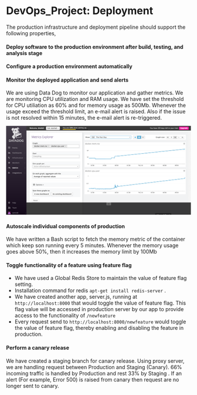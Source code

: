 # DevOps_Project: Deployment

The production infrastructure and deployment pipeline should support the following properties,

#### Deploy software to the production environment after build, testing, and analysis stage

#### Configure a production environment automatically

#### Monitor the deployed application and send alerts
We are using Data Dog to monitor our application and gather metrics. We are monitoring CPU utilization and RAM usage. We have set the threshold for CPU utiliation as 60% and for memory usage as 500Mb. Whenever the usage exceed the threshold limit, an e-mail alert is raised. Also if the issue is not resolved within 15 minutes, the e-mail alert is re-triggered.

![img](/img/metrics.png)
#### Autoscale individual components of production
We have written a Bash script to fetch the memory metric of the container which keep son running every 5 minutes. Whenever the memory usage goes above 50%, then it increases the memory limit by 100Mb

#### Toggle functionality of a feature using feature flag
* We have used a Global Redis Store to maintain the value of feature flag setting. 
* Installation command for redis `apt-get install redis-server` .
* We have created another app, server.js, running at `http://localhost:8000` that would toggle the value of feature flag. This flag value will be accessed in production server by our app to provide access to the functionality of `/newfeature`
* Every request send to `http://localhost:8000/newfeature` would toggle the value of feature flag, thereby enabling and disabling the feature in production.

#### Perform a canary release
We have created a staging branch for canary release. Using proxy server, we are handling request between Production and Staging (Canary). 66% incoming traffic is handled by Production and rest 33% by Staging . If an alert (For example, Error 500) is raised from canary then request are no longer sent to canary.







